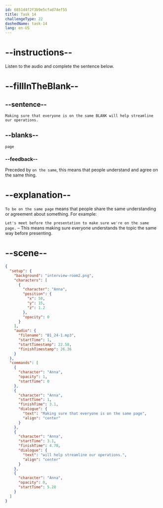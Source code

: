 ```yaml
---
id: 6851d4f2f3b9e5cfad74ef55
title: Task 14
challengeType: 22
dashedName: task-14
lang: en-US
---
```


<!-- (Audio) Anna: Making sure that everyone is on the same page will help streamline our operations. -->

# --instructions--

Listen to the audio and complete the sentence below.

# --fillInTheBlank--

## --sentence--

`Making sure that everyone is on the same BLANK will help streamline our operations.`

## --blanks--

`page`

### --feedback--

Preceded by `on the same`, this means that people understand and agree on the same thing.

# --explanation--

`To be on the same page` means that people share the same understanding or agreement about something. For example:

`Let's meet before the presentation to make sure we're on the same page.` – This means making sure everyone understands the topic the same way before presenting.

# --scene--

```json
{
  "setup": {
    "background": "interview-room2.png",
    "characters": [
      {
        "character": "Anna",
        "position": {
          "x": 50,
          "y": 15,
          "z": 1.2
        },
        "opacity": 0
      }
    ],
    "audio": {
      "filename": "B1_24-1.mp3",
      "startTime": 1,
      "startTimestamp": 22.58,
      "finishTimestamp": 26.36
    }
  },
  "commands": [
    {
      "character": "Anna",
      "opacity": 1,
      "startTime": 0
    },
    {
      "character": "Anna",
      "startTime": 1,
      "finishTime": 3.1,
      "dialogue": {
        "text": "Making sure that everyone is on the same page",
        "align": "center"
      }
    },
    {
      "character": "Anna",
      "startTime": 3.1,
      "finishTime": 4.78,
      "dialogue": {
        "text": "will help streamline our operations.",
        "align": "center"
      }
    },
    {
      "character": "Anna",
      "opacity": 0,
      "startTime": 5.28
    }
  ]
}
```
